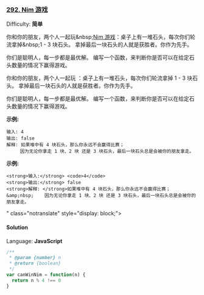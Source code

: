 ### [292\. Nim 游戏](https://leetcode-cn.com/problems/nim-game/)

Difficulty: **简单**

你和你的朋友，两个人一起玩&amp;nbsp;<a href=&quot;https://baike.baidu.com/item/Nim游戏/6737105&quot; target=&quot;_blank&quot;>Nim 游戏</a>：桌子上有一堆石头，每次你们轮流拿掉&amp;nbsp;1 - 3 块石头。 拿掉最后一块石头的人就是获胜者。你作为先手。</p>

<p>你们是聪明人，每一步都是最优解。 编写一个函数，来判断你是否可以在给定石头数量的情况下赢得游戏。</p>

<p>

你和你的朋友，两个人一起玩 ：桌子上有一堆石头，每次你们轮流拿掉 1 - 3 块石头。 拿掉最后一块石头的人就是获胜者。你作为先手。

你们是聪明人，每一步都是最优解。 编写一个函数，来判断你是否可以在给定石头数量的情况下赢得游戏。

**示例:**

```
输入: 4
输出: false 
解释: 如果堆中有 4 块石头，那么你永远不会赢得比赛；
     因为无论你拿走 1 块、2 块 还是 3 块石头，最后一块石头总是会被你的朋友拿走。
```

<strong>示例:</strong></p>

```
<strong>输入:</strong> <code>4</code>
<strong>输出:</strong> false 
<strong>解释: </strong>如果堆中有 4 块石头，那么你永远不会赢得比赛；
&amp;nbsp;    因为无论你拿走 1 块、2 块 还是 3 块石头，最后一块石头总是会被你的朋友拿走。
```
" class="notranslate" style="display: block;">

#### Solution

Language: **JavaScript**

```javascript
​/**
 * @param {number} n
 * @return {boolean}
 */
var canWinNim = function(n) {
  return n % 4 !== 0
}
```